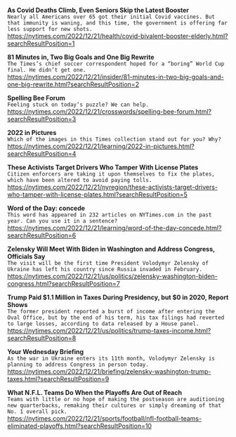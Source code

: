 **As Covid Deaths Climb, Even Seniors Skip the Latest Booster**\
`Nearly all Americans over 65 got their initial Covid vaccines. But that immunity is waning, and this time, the government is offering far less support for new shots.`\
https://nytimes.com/2022/12/21/health/covid-bivalent-booster-elderly.html?searchResultPosition=1

**81 Minutes in, Two Big Goals and One Big Rewrite**\
`The Times’s chief soccer correspondent hoped for a “boring” World Cup final. He didn’t get one.`\
https://nytimes.com/2022/12/21/insider/81-minutes-in-two-big-goals-and-one-big-rewrite.html?searchResultPosition=2

**Spelling Bee Forum**\
`Feeling stuck on today’s puzzle? We can help.`\
https://nytimes.com/2022/12/21/crosswords/spelling-bee-forum.html?searchResultPosition=3

**2022 in Pictures**\
`Which of the images in this Times collection stand out for you? Why?`\
https://nytimes.com/2022/12/21/learning/2022-in-pictures.html?searchResultPosition=4

**These Activists Target Drivers Who Tamper With License Plates**\
`Citizen enforcers are taking it upon themselves to fix the plates, which have been altered to avoid paying tolls.`\
https://nytimes.com/2022/12/21/nyregion/these-activists-target-drivers-who-tamper-with-license-plates.html?searchResultPosition=5

**Word of the Day: concede**\
`This word has appeared in 232 articles on NYTimes.com in the past year. Can you use it in a sentence?`\
https://nytimes.com/2022/12/21/learning/word-of-the-day-concede.html?searchResultPosition=6

**Zelensky Will Meet With Biden in Washington and Address Congress, Officials Say**\
`The visit will be the first time President Volodymyr Zelensky of Ukraine has left his country since Russia invaded in February.`\
https://nytimes.com/2022/12/21/us/politics/zelensky-washington-biden-congress.html?searchResultPosition=7

**Trump Paid $1.1 Million in Taxes During Presidency, but $0 in 2020, Report Shows**\
`The former president reported a burst of income after entering the Oval Office, but by the end of his term, his tax filings had reverted to large losses, according to data released by a House panel.`\
https://nytimes.com/2022/12/21/us/politics/trump-taxes-income.html?searchResultPosition=8

**Your Wednesday Briefing**\
`As the war in Ukraine enters its 11th month, Volodymyr Zelensky is planning to address Congress in person today.`\
https://nytimes.com/2022/12/21/briefing/zelensky-washington-trump-taxes.html?searchResultPosition=9

**What N.F.L. Teams Do When the Playoffs Are Out of Reach**\
`Teams with little or no hope of making the postseason are auditioning new quarterbacks, remaking their cultures or simply dreaming of that No. 1 overall pick.`\
https://nytimes.com/2022/12/21/sports/football/nfl-football-teams-eliminated-playoffs.html?searchResultPosition=10

